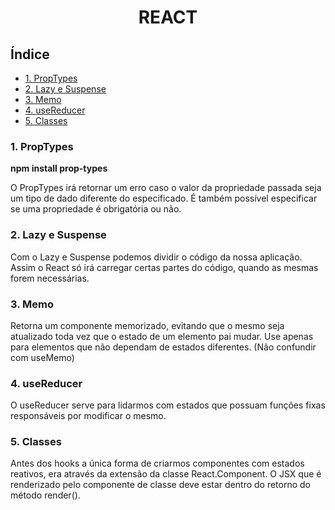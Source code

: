 <div align="center">

# REACT
</div>


## Índice
- [1. PropTypes](#1-react-router-dom)
- [2. Lazy e Suspense](#2-lazy-e-suspense)
- [3. Memo](#3-memo)
- [4. useReducer](#4usereducer)
- [5. Classes](#5-classes)

### 1. PropTypes

__npm install prop-types__

O PropTypes irá retornar um erro caso o valor da propriedade passada seja um tipo de dado diferente do especificado. É também possível especificar se uma propriedade é obrigatória ou não.

### 2. Lazy e Suspense
Com o Lazy e Suspense podemos dividir o código da nossa aplicação. Assim o React só irá carregar certas partes do código, quando as mesmas forem necessárias.

### 3. Memo
Retorna um componente memorizado, evitando que o mesmo seja atualizado toda vez que o estado de um elemento pai mudar. Use apenas para elementos que não dependam de estados diferentes. (Não confundir com useMemo)

### 4. useReducer
O useReducer serve para lidarmos com estados que possuam funções fixas responsáveis por modificar o mesmo.

### 5. Classes
Antes dos hooks a única forma de criarmos componentes com estados reativos, era através da extensão da classe React.Component. O JSX que é renderizado pelo componente de classe deve estar dentro do retorno do método render().